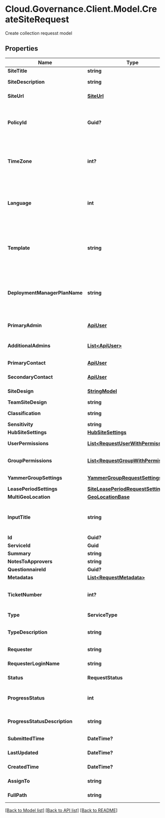# Cloud.Governance.Client.Model.CreateSiteRequest
Create collection requesst model
## Properties

Name | Type | Description | Notes
------------ | ------------- | ------------- | -------------
**SiteTitle** | **string** | Site collection title | [optional] 
**SiteDescription** | **string** | Site collection description | [optional] 
**SiteUrl** | [**SiteUrl**](SiteUrl.md) | Site collection url information | [optional] 
**PolicyId** | **Guid?** | Site collection policy id, you can use GetCreateSiteService api to get all the available policy ids and names. | [optional] 
**TimeZone** | **int?** | Site collection time zone id, you can use GetCreateSiteService api to get all the available time zone ids and names. | [optional] [default to 0]
**Language** | **int** | Site collection language id, you can use GetCreateSiteService api to get all the available language ids and names. | [optional] [default to 0]
**Template** | **string** | Site collection template id, you can use GetCreateSiteService api to get all the available template ids and names. | [optional] 
**DeploymentManagerPlanName** | **string** | Deployment manager plan name, you can use GetCreateSiteService api to get all the available deployment manager plan names. | [optional] 
**PrimaryAdmin** | [**ApiUser**](ApiUser.md) | Primary site collection administrator | [optional] 
**AdditionalAdmins** | [**List&lt;ApiUser&gt;**](ApiUser.md) | Additional site collection administrator | [optional] 
**PrimaryContact** | [**ApiUser**](ApiUser.md) | Primary site collection contact | [optional] 
**SecondaryContact** | [**ApiUser**](ApiUser.md) | Secondary site collection contact | [optional] 
**SiteDesign** | [**StringModel**](StringModel.md) | Communication site design | [optional] 
**TeamSiteDesign** | **string** | Team site design | [optional] 
**Classification** | **string** | Communication site Classification | [optional] 
**Sensitivity** | **string** | Sensitive lable | [optional] 
**HubSiteSettings** | [**HubSiteSettings**](HubSiteSettings.md) | Hub site setting | [optional] 
**UserPermissions** | [**List&lt;RequestUserWithPermissions&gt;**](RequestUserWithPermissions.md) | Granted user/group permission setting | [optional] 
**GroupPermissions** | [**List&lt;RequestGroupWithPermissions&gt;**](RequestGroupWithPermissions.md) | Site collection SharePoint group setting | [optional] 
**YammerGroupSettings** | [**YammerGroupRequestSettings**](YammerGroupRequestSettings.md) | Yammer group setting | [optional] 
**LeasePeriodSettings** | [**SiteLeasePeriodRequestSettings**](SiteLeasePeriodRequestSettings.md) | Lease period setting | [optional] 
**MultiGeoLocation** | [**GeoLocationBase**](GeoLocationBase.md) | Multi-geo location | [optional] 
**InputTitle** | **string** | Site collection title without prefix and sufix when service enables constructing title | [optional] 
**Id** | **Guid?** | Id of request. | [optional] 
**ServiceId** | **Guid** | Id of service. | [optional] 
**Summary** | **string** | Summary of request. | [optional] 
**NotesToApprovers** | **string** | Notes to approvers. | [optional] 
**QuestionnaireId** | **Guid?** | Id of questionnaire | [optional] 
**Metadatas** | [**List&lt;RequestMetadata&gt;**](RequestMetadata.md) | Metadata of request. | [optional] 
**TicketNumber** | **int?** | Ticket number of request. | [optional] [readonly] [default to 0]
**Type** | **ServiceType** | Service type of request. | [optional] [readonly] 
**TypeDescription** | **string** | Service type description of request. | [optional] [readonly] 
**Requester** | **string** | Requester display name. | [optional] [readonly] 
**RequesterLoginName** | **string** | Requester login name. | [optional] [readonly] 
**Status** | **RequestStatus** | Status of request. | [optional] [readonly] 
**ProgressStatus** | **int** | Progress status of request. | [optional] [readonly] [default to 0]
**ProgressStatusDescription** | **string** | Progress status description of request. | [optional] [readonly] 
**SubmittedTime** | **DateTime?** | Submitted time of request. | [optional] [readonly] 
**LastUpdated** | **DateTime?** | Last updated time of request. | [optional] [readonly] 
**CreatedTime** | **DateTime?** | Created time of request. | [optional] [readonly] 
**AssignTo** | **string** | Task assignee of request. | [optional] [readonly] 
**FullPath** | **string** | Object full path of request. | [optional] [readonly] 

[[Back to Model list]](../README.md#documentation-for-models) [[Back to API list]](../README.md#documentation-for-api-endpoints) [[Back to README]](../README.md)


